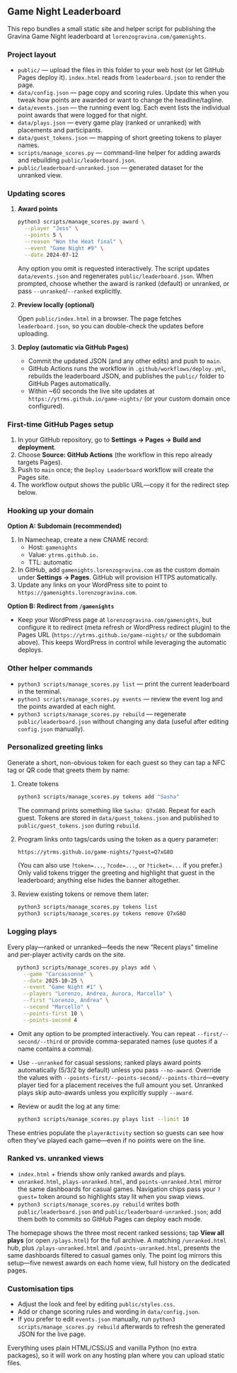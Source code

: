 ## Game Night Leaderboard

This repo bundles a small static site and helper script for publishing the Gravina Game Night leaderboard at `lorenzogravina.com/gamenights`.

### Project layout

- `public/` — upload the files in this folder to your web host (or let GitHub Pages deploy it). `index.html` reads from `leaderboard.json` to render the page.
- `data/config.json` — page copy and scoring rules. Update this when you tweak how points are awarded or want to change the headline/tagline.
- `data/events.json` — the running event log. Each event lists the individual point awards that were logged for that night.
- `data/plays.json` — every game play (ranked or unranked) with placements and participants.
- `data/guest_tokens.json` — mapping of short greeting tokens to player names.
- `scripts/manage_scores.py` — command-line helper for adding awards and rebuilding `public/leaderboard.json`.
- `public/leaderboard-unranked.json` — generated dataset for the unranked view.

### Updating scores

1. **Award points**

   ```bash
   python3 scripts/manage_scores.py award \
     --player "Jess" \
     --points 5 \
     --reason "Won the Heat final" \
     --event "Game Night #9" \
     --date 2024-07-12
   ```

   Any option you omit is requested interactively. The script updates `data/events.json` and regenerates `public/leaderboard.json`.
   When prompted, choose whether the award is ranked (default) or unranked, or pass `--unranked`/`--ranked` explicitly.

2. **Preview locally (optional)**

   Open `public/index.html` in a browser. The page fetches `leaderboard.json`, so you can double-check the updates before uploading.

3. **Deploy (automatic via GitHub Pages)**

   - Commit the updated JSON (and any other edits) and push to `main`.
   - GitHub Actions runs the workflow in `.github/workflows/deploy.yml`, rebuilds the leaderboard JSON, and publishes the `public/` folder to GitHub Pages automatically.
   - Within ~60 seconds the live site updates at `https://ytrms.github.io/game-nights/` (or your custom domain once configured).

### First-time GitHub Pages setup

1. In your GitHub repository, go to **Settings → Pages → Build and deployment**.
2. Choose **Source: GitHub Actions** (the workflow in this repo already targets Pages).
3. Push to `main` once; the `Deploy Leaderboard` workflow will create the Pages site.
4. The workflow output shows the public URL—copy it for the redirect step below.

### Hooking up your domain

**Option A: Subdomain (recommended)**

1. In Namecheap, create a new CNAME record:  
   - Host: `gamenights`  
   - Value: `ytrms.github.io.`  
   - TTL: automatic  
2. In GitHub, add `gamenights.lorenzogravina.com` as the custom domain under **Settings → Pages**. GitHub will provision HTTPS automatically.
3. Update any links on your WordPress site to point to `https://gamenights.lorenzogravina.com`.

**Option B: Redirect from `/gamenights`**

- Keep your WordPress page at `lorenzogravina.com/gamenights`, but configure it to redirect (meta refresh or WordPress redirect plugin) to the Pages URL (`https://ytrms.github.io/game-nights/` or the subdomain above). This keeps WordPress in control while leveraging the automatic deploys.

### Other helper commands

- `python3 scripts/manage_scores.py list` — print the current leaderboard in the terminal.
- `python3 scripts/manage_scores.py events` — review the event log and the points awarded at each night.
- `python3 scripts/manage_scores.py rebuild` — regenerate `public/leaderboard.json` without changing any data (useful after editing `config.json` manually).

### Personalized greeting links

Generate a short, non-obvious token for each guest so they can tap a NFC tag or QR code that greets them by name:

1. Create tokens

   ```bash
   python3 scripts/manage_scores.py tokens add "Sasha"
   ```

   The command prints something like `Sasha: Q7xG8O`. Repeat for each guest. Tokens are stored in `data/guest_tokens.json` and published to `public/guest_tokens.json` during `rebuild`.

2. Program links onto tags/cards using the token as a query parameter:

   ```
   https://ytrms.github.io/game-nights/?guest=Q7xG8O
   ```

   (You can also use `?token=...`, `?code=...`, or `?ticket=...` if you prefer.) Only valid tokens trigger the greeting and highlight that guest in the leaderboard; anything else hides the banner altogether.

3. Review existing tokens or remove them later:

   ```bash
   python3 scripts/manage_scores.py tokens list
   python3 scripts/manage_scores.py tokens remove Q7xG8O
   ```

### Logging plays

Every play—ranked or unranked—feeds the new “Recent plays” timeline and per-player activity cards on the site.

```bash
   python3 scripts/manage_scores.py plays add \
     --game "Carcassonne" \
     --date 2025-10-25 \
     --event "Game Night #1" \
     --players "Lorenzo, Andrea, Aurora, Marcello" \
     --first "Lorenzo, Andrea" \
     --second "Marcello" \
     --points-first 10 \
     --points-second 4
```

   - Omit any option to be prompted interactively. You can repeat `--first/--second/--third` or provide comma-separated names (use quotes if a name contains a comma).
   - Use `--unranked` for casual sessions; ranked plays award points automatically (5/3/2 by default) unless you pass `--no-award`. Override the values with `--points-first/--points-second/--points-third`—every player tied for a placement receives the full amount you set. Unranked plays skip auto-awards unless you explicitly supply `--award`.
- Review or audit the log at any time:

  ```bash
  python3 scripts/manage_scores.py plays list --limit 10
  ```


These entries populate the `playerActivity` section so guests can see how often they’ve played each game—even if no points were on the line.

### Ranked vs. unranked views

- `index.html` + friends show only ranked awards and plays.
- `unranked.html`, `plays-unranked.html`, and `points-unranked.html` mirror the same dashboards for casual games. Navigation chips pass your `?guest=` token around so highlights stay lit when you swap views.
- `python3 scripts/manage_scores.py rebuild` writes both `public/leaderboard.json` and `public/leaderboard-unranked.json`; add them both to commits so GitHub Pages can deploy each mode.

The homepage shows the three most recent ranked sessions; tap **View all plays** (or open `/plays.html`) for the full archive. A matching `/unranked.html` hub, plus `/plays-unranked.html` and `/points-unranked.html`, presents the same dashboards filtered to casual games only. The point log mirrors this setup—five newest awards on each home view, full history on the dedicated pages.

### Customisation tips

- Adjust the look and feel by editing `public/styles.css`.
- Add or change scoring rules and wording in `data/config.json`.
- If you prefer to edit `events.json` manually, run `python3 scripts/manage_scores.py rebuild` afterwards to refresh the generated JSON for the live page.

Everything uses plain HTML/CSS/JS and vanilla Python (no extra packages), so it will work on any hosting plan where you can upload static files.
